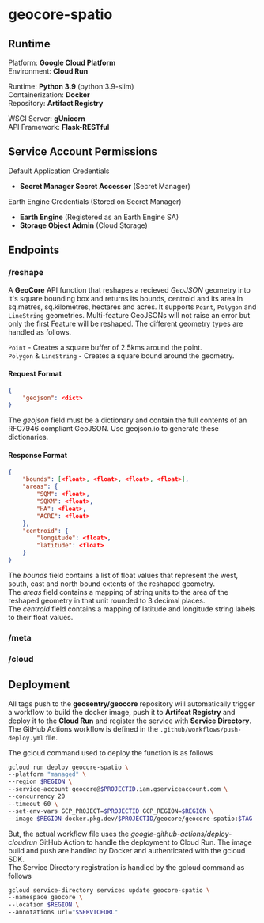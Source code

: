 # geocore-spatio

## Runtime
Platform: **Google Cloud Platform**  
Environment: **Cloud Run**  

Runtime: **Python 3.9** (python:3.9-slim)  
Containerization: **Docker**  
Repository: **Artifact Registry**

WSGI Server: **gUnicorn**  
API Framework: **Flask-RESTful**  

## Service Account Permissions
Default Application Credentials
- **Secret Manager Secret Accessor** (Secret Manager)  

Earth Engine Credentials (Stored on Secret Manager)
- **Earth Engine** (Registered as an Earth Engine SA)
- **Storage Object Admin** (Cloud Storage)

## Endpoints

### /reshape
A **GeoCore** API function that reshapes a recieved *GeoJSON* geometry into it's square bounding box and returns its bounds, centroid and its area in sq.metres, sq.kilometres, hectares and acres. It supports ``Point``, ``Polygon`` and ``LineString`` geometries. Multi-feature GeoJSONs will not raise an error but only the first Feature will be reshaped. The different geometry types are handled as follows.

``Point`` - Creates a square buffer of 2.5kms around the point.  
``Polygon`` & ``LineString`` - Creates a square bound around the geometry.

#### Request Format
```json
{
    "geojson": <dict>
}
```
The *geojson* field must be a dictionary and contain the full contents of an RFC7946 compliant GeoJSON. Use geojson.io to generate these dictionaries.

#### Response Format
```json
{
    "bounds": [<float>, <float>, <float>, <float>],
    "areas": {
        "SQM": <float>,
        "SQKM": <float>,
        "HA": <float>,
        "ACRE": <float>
    },
    "centroid": {
        "longitude": <float>,
        "latitude": <float>
    }
}
```
The *bounds* field contains a list of float values that represent the west, south, east and north bound extents of the reshaped geometry.    
The *areas* field contains a mapping of string units to the area of the reshaped geometry in that unit rounded to 3 decimal places.  
The *centroid* field contains a mapping of latitude and longitude string labels to their float values.

### /meta
### /cloud

## Deployment
All tags push to the **geosentry/geocore** repository will automatically trigger a workflow to build the docker image, push it to **Artifcat Registry** and deploy it to the **Cloud Run** and register the service with **Service Directory**.  
 The GitHub Actions workflow is defined in the ``.github/workflows/push-deploy.yml`` file.

The gcloud command used to deploy the function is as follows
```bash
gcloud run deploy geocore-spatio \
--platform "managed" \
--region $REGION \
--service-account geocore@$PROJECTID.iam.gserviceaccount.com \
--concurrency 20
--timeout 60 \
--set-env-vars GCP_PROJECT=$PROJECTID GCP_REGION=$REGION \
--image $REGION-docker.pkg.dev/$PROJECTID/geocore/geocore-spatio:$TAG 
```

But, the actual workflow file uses the *google-github-actions/deploy-cloudrun* GitHub Action to handle the deployment to Cloud Run. The image build and push are handled by Docker and authenticated with the gcloud SDK.   
The Service Directory registration is handled by the gcloud command as follows
```bash
gcloud service-directory services update geocore-spatio \
--namespace geocore \
--location $REGION \
--annotations url="$SERVICEURL"
```
